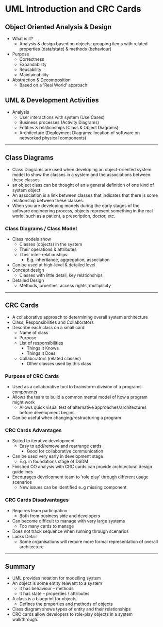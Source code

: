 # UML Introduction and CRC Cards

## Object Oriented Analysis & Design

- What is it?
  - Analysis & design based on objects: grouping items with related properties (data/state) & methods (behaviour)
- Purpose
  - Correctness
  - Expandability
  - Reusability
  - Maintainability
- Abstraction & Decomposition
  - Based on a 'Real World' approach

## UML & Development Activities

- Analysis
  - User interactions with system (Use Cases)
  - Business processes (Activity Diagrams)
  - Entities & relationships (Class & Object Diagrams)
  - Architecture (Deployment Diagrams: location of software on networked physical components)

----

## Class Diagrams

- Class Diagrams are used when developing an object-oriented system model to show the classes in a system and the associations between these classes
- an object class can be thought of an a general definition of one kind of system object.
- An association is a link between classes that indicates that there is some  relationship between these classes.
- When you are developing models during the early stages of the software  engineering process, objects represent something in the real world, such  as a patient, a prescription, doctor, etc.

### Class Diagrams / Class Model

- Class models show
  - Classes (objects) in the system
  - Their operations & attributes
  - Their inter-relationships
    - E.g. inheritance, aggregation, association
- Can be used at high-level & detailed level
- Concept design
  - Classes with little detail, key relationships
- Detailed Design
  - Methods, proerties, access rights, multiplicity

----

## CRC Cards

- A collaborative approach to determining overall  system architecture
- Class, Responsibilities and Collaborators
- Describe each class on a small card
  - Name of class
  - Purpose
  - List of responsibilities
    - Things it Knows
    - Things it Does
  - Collaborators (related classes)
    - Other classes used by this class

### Purpose of CRC Cards

- Used as a collaborative tool to brainstorm division of a  programs components
- Allows the team to build a common mental model of  how a program might work
  - Allows quick visual test of alternative  approaches/architectures before development begins
- Can be useful when changing/restructuring a program 

### CRC  Cards Advantages

- Suited to iterative development
  - Easy to add/remove and rearrange cards
    - Good for collaborative communication
- Can be used very early in development stage
  - E.g. in foundations stage of DSDM
- Finished OO analysis with CRC cards can provide architectural design  guidelines
- Encourages development team to ‘role play’ through different usage  scenarios
  - New issues can be identified e..g missing component

### CRC  Cards Disadvantages

- Requires team participation
  - Both from business side and developers
- Can become difficult to manage with very large systems
  - Too many cards to manage
- Does not track sequence when running through scenarios
- Lacks Detail
  - Some organisations will require more formal representation of overall  architecture

----

## Summary

- UML provides notation for modelling system
- An object is some entity relevant to a system
  - It has behaviour – methods
  - It has state – properties / attributes
- A class is a blueprint for objects
  - Defines the properties and methods of objects
- Class diagram shows types of entity and their  relationships
- CRC cards allow developers to role-play objects in a  system walkthrough.

